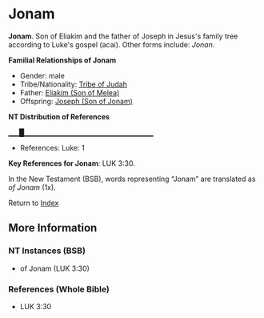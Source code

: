 # Jonam
**Jonam**. 
Son of Eliakim and the father of Joseph in Jesus's family tree according to Luke's gospel (acai). 
Other forms include: 
*Jonan*. 




**Familial Relationships of Jonam**


* Gender: male
* Tribe/Nationality: [Tribe of Judah](../../../groups/md/acai/Judah.md)
* Father: [Eliakim (Son of Melea)](Eliakim.2.md)
* Offspring: [Joseph (Son of Jonam)](Joseph.8.md)


**NT Distribution of References**

▁▁█▁▁▁▁▁▁▁▁▁▁▁▁▁▁▁▁▁▁▁▁▁▁▁▁
* References: Luke: 1



**Key References for Jonam**: 
LUK 3:30. 




In the New Testament (BSB), words representing “Jonam” are translated as 
*of Jonam* (1x). 


Return to [Index](00-Index.md)

## More Information

### NT Instances (BSB)

* of Jonam (LUK 3:30)



### References (Whole Bible)

* LUK 3:30



